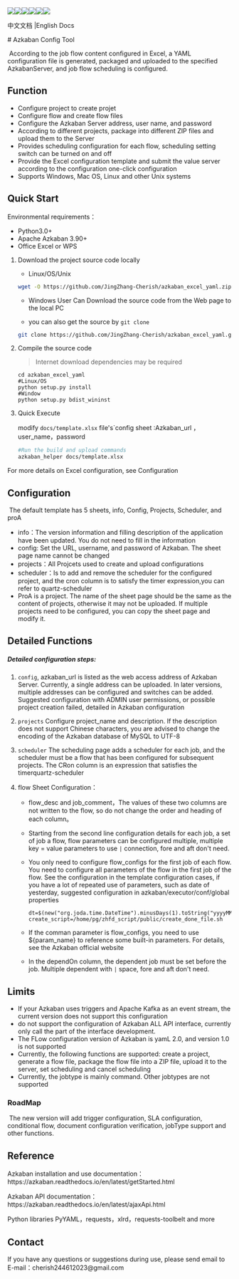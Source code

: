 <style> a { text-decoration:none} </style>  <img  src="https://badgen.net/github/release/JingZhang-Cherish/azkaban_excel_yaml/latest/"><a  href="https://pypi.org/project/azkaban-helper/"><img  src="https://badgen.net/pypi/v/azkaban-helper"></a><img  src="https://badgen.net/github/commits/JingZhang-Cherish/azkaban_excel_yaml/"><img  src="https://badgen.net/github/last-commit/JingZhang-Cherish/azkaban_excel_yaml/"><img  src="https://badgen.net/github/license/JingZhang-Cherish/azkaban_excel_yaml/"><img  src="https://badgen.net/github/assets-dl/JingZhang-Cherish/azkaban_excel_yaml/">
<p><a href="https://github.com/JingZhang-Cherish/azkaban_excel_yaml/blob/master/README-zh.md">中文文档 </a>|<a href="https://github.com/JingZhang-Cherish/azkaban_excel_yaml/blob/master/README-zh.md">English Docs</a></p>
# Azkaban Config Tool


​		According to the job flow content configured in Excel, a YAML configuration file is generated, packaged and uploaded to the specified AzkabanServer, and job flow scheduling is configured.

##  Function

- Configure project to create projet
- Configure flow and create flow files
- Configure the Azkaban Server address, user name, and password
- According to different projects, package into different ZIP files and upload them to the Server
- Provides scheduling configuration for each flow, scheduling setting switch can be turned on and off
- Provide the Excel configuration template and submit the value server according to the configuration one-click configuration
- Supports Windows, Mac OS, Linux and other Unix systems

## Quick Start

Environmental requirements：

- Python3.0+
- Apache Azkaban 3.90+
- Office Excel or WPS

1. Download the project source code locally

   - Linux/OS/Unix

   ```sh
   wget -O https://github.com/JingZhang-Cherish/azkaban_excel_yaml.zip
   ```

   - Windows  User Can Download the source code from the Web page to the local PC

   - you can also get the source by `git clone`

   ```sh
   git clone https://github.com/JingZhang-Cherish/azkaban_excel_yaml.git
   ```

2. Compile the source code

   > Internet download dependencies may be required

   ```shell
   cd azkaban_excel_yaml
   #Linux/OS
   python setup.py install
   #Window
   python setup.py bdist_wininst
   ```

3. Quick Execute 

   modify `docs/template.xlsx` file's`config sheet :Azkaban_url ，user_name，password

   ```sh
   #Run the build and upload commands
   azkaban_helper docs/template.xlsx
   ```

For more details on Excel configuration, see Configuration

## Configuration

​	The default template has 5 sheets, info, Config, Projects, Scheduler, and proA

- info：The version information and filling description of the application have been updated. You do not need to fill in the information
- config: Set the URL, username, and password of Azkaban. The sheet page name cannot be changed
- projects：All Projcets used to create and upload configurations
- scheduler：Is to add and remove the scheduler for the configured project, and the cron column is to satisfy the timer expression,you can refer to [quartz-scheduler](http://www.quartz-scheduler.org/)
- ProA is a project. The name of the sheet page should be the same as the content of projects, otherwise it may not be uploaded. If multiple projects need to be configured, you can copy the sheet page and modify it.

## Detailed Functions

##### Detailed configuration steps:

1. `config`, azkaban_url is listed as the web access address of Azkaban Server. Currently, a single address can be uploaded. In later versions, multiple addresses can be configured and switches can be added. Suggested configuration with ADMIN user permissions, or possible project creation failed, detailed in Azkaban [configuration](https://azkaban.readthedocs.io/en/latest/userManager.html)

2. `projects` Configure project_name and description. If the description does not support Chinese characters, you are advised to change the encoding of the Azkaban database of MySQL to UTF-8

3. `scheduler` The scheduling page adds a scheduler for each job, and the scheduler must be a flow that has been configured for subsequent projects. The CRon column is an expression that satisfies the timer[quartz-scheduler](http://www.quartz-scheduler.org/)

4. flow Sheet Configuration：

   - flow_desc and job_comment，The values of these two columns are not written to the flow, so do not change the order and heading of each column。

   - Starting from the second line configuration details for each job, a set of job a flow, flow parameters can be configured multiple, multiple key = value parameters to use ` | ` connection, fore and aft don't need.

   - You only need to configure flow_configs for the first job of each flow. You need to configure all parameters of the flow in the first job of the flow. See the configuration in the template configuration cases, if you have a lot of repeated use of parameters, such as date of yesterday, suggested configuration in azkaban/executor/conf/global properties

     ```properties
     dt=$(new("org.joda.time.DateTime").minusDays(1).toString("yyyyMMdd"))
     create_script=/home/pg/zhfd_script/public/create_done_file.sh
     ```

   - If the comman parameter is flow_configs, you need to use ${param_name} to reference some built-in parameters. For details, see the Azkaban official website

   - In the dependOn column, the dependent job must be set before the job. Multiple dependent with ` | ` space, fore and aft don't need.

   

## Limits

- If your Azkaban uses triggers and Apache Kafka as an event stream, the current version does not support this configuration
- do not support the configuration of Azkaban [ALL API](https://azkaban.readthedocs.io/en/latest/ajaxApi.html) interface, currently only call the part of the interface development.
- The FLow configuration version of Azkaban is yamL 2.0, and version 1.0 is not supported
- Currently, the following functions are supported: create a project, generate a flow file, package the flow file into a ZIP file, upload it to the server, set scheduling and cancel scheduling
- Currently, the jobtype is mainly command. Other jobtypes are not supported

### RoadMap

​		The new version will add trigger configuration, SLA configuration, conditional flow, document configuration verification, jobType support and other functions.

## Reference

Azkaban installation and use documentation：https://azkaban.readthedocs.io/en/latest/getStarted.html

Azkaban API documentation：https://azkaban.readthedocs.io/en/latest/ajaxApi.html

Python libraries PyYAML，requests，xlrd，requests-toolbelt and more

## Contact

If you have any questions or suggestions during use, please send email to E-mail：cherish244612023@gmail.com